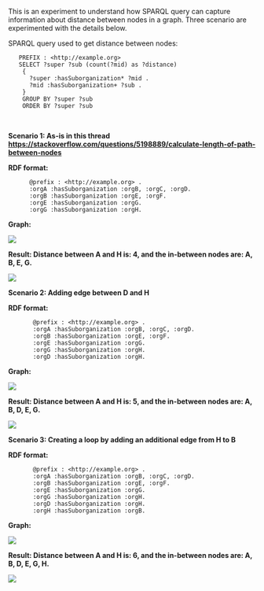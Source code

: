 This is an experiment to understand how SPARQL query can capture information about distance between nodes in a graph. Three scenario are experimented with the details below.

SPARQL query used to get distance between nodes:
        
       PREFIX : <http://example.org> 
       SELECT ?super ?sub (count(?mid) as ?distance) 
        { 
          ?super :hasSuborganization* ?mid .
          ?mid :hasSuborganization+ ?sub .
        }
        GROUP BY ?super ?sub 
        ORDER BY ?super ?sub
        
        
**Scenario 1: As-is in this thread https://stackoverflow.com/questions/5198889/calculate-length-of-path-between-nodes**
 
**RDF format:**
 
          @prefix : <http://example.org> .
          :orgA :hasSuborganization :orgB, :orgC, :orgD.
          :orgB :hasSuborganization :orgE, :orgF.
          :orgE :hasSuborganization :orgG.
          :orgG :hasSuborganization :orgH.
    
**Graph:**

![](https://github.com/idaks/DataONE-Prov-Summer-2017/blob/master/examples/distance_between_nodes/Graph1.png)
    
**Result: Distance between A and H is: 4, and the in-between nodes are: A, B, E, G.**

![](https://github.com/idaks/DataONE-Prov-Summer-2017/blob/master/examples/distance_between_nodes/Graph1_Result.png)
        
**Scenario 2: Adding edge between D and H**
 
**RDF format:**

           @prefix : <http://example.org> .
           :orgA :hasSuborganization :orgB, :orgC, :orgD.
           :orgB :hasSuborganization :orgE, :orgF.
           :orgE :hasSuborganization :orgG.
           :orgG :hasSuborganization :orgH.
           :orgD :hasSuborganization :orgH.

**Graph:**

![](https://github.com/idaks/DataONE-Prov-Summer-2017/blob/master/examples/distance_between_nodes/Graph2.png)

**Result: Distance between A and H is: 5, and the in-between nodes are: A, B, D, E, G.**

![](https://github.com/idaks/DataONE-Prov-Summer-2017/blob/master/examples/distance_between_nodes/Graph2_Result.png)

**Scenario 3: Creating a loop by adding an additional edge from H to B**
 
**RDF format:**

           @prefix : <http://example.org> .
           :orgA :hasSuborganization :orgB, :orgC, :orgD.
           :orgB :hasSuborganization :orgE, :orgF.
           :orgE :hasSuborganization :orgG.
           :orgG :hasSuborganization :orgH.
           :orgD :hasSuborganization :orgH.
           :orgH :hasSuborganization :orgB.

**Graph:**

![](https://github.com/idaks/DataONE-Prov-Summer-2017/blob/master/examples/distance_between_nodes/Graph3.png)

**Result: Distance between A and H is: 6, and the in-between nodes are: A, B, D, E, G, H.**

![](https://github.com/idaks/DataONE-Prov-Summer-2017/blob/master/examples/distance_between_nodes/Graph3_Result.png)
 
